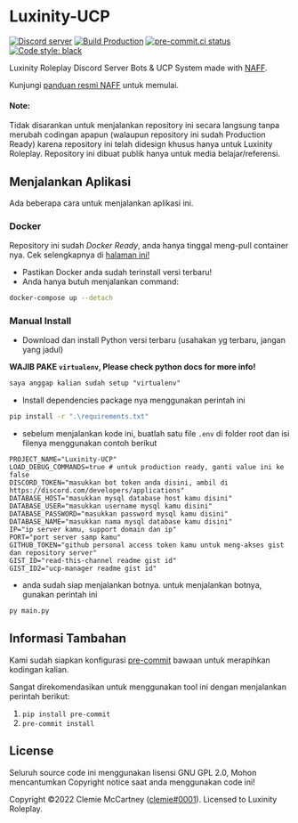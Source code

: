 # Luxinity-UCP

[![Discord server](https://img.shields.io/discord/812150001089118210?label=Join%20our%20Discord%20Server%21)](https://discord.gg/U7nXFpDrXd) [![Build Production](https://img.shields.io/github/workflow/status/Luxinity-Roleplay/Luxinity-UCP/Build%20Production/master)](https://github.com/Luxinity-Roleplay/Luxinity-UCP/actions/workflows/build.yml) [![pre-commit.ci status](https://results.pre-commit.ci/badge/github/Luxinity-Roleplay/Luxinity-UCP/master.svg)](https://results.pre-commit.ci/latest/github/Luxinity-Roleplay/Luxinity-UCP/master) [![Code style: black](https://img.shields.io/badge/code%20style-black-000000.svg)](https://github.com/psf/black)

Luxinity Roleplay Discord Server Bots & UCP System made with [NAFF](https://github.com/Discord-Snake-Pit/NAFF).

Kunjungi [panduan resmi NAFF](https://naff.readthedocs.io/Guides/01%20Getting%20Started/) untuk memulai.

#### Note:

Tidak disarankan untuk menjalankan repository ini secara langsung tanpa merubah codingan apapun (walaupun repository ini sudah Production Ready) karena repository ini telah didesign khusus hanya untuk Luxinity Roleplay. Repository ini dibuat publik hanya untuk media belajar/referensi.

## Menjalankan Aplikasi

Ada beberapa cara untuk menjalankan aplikasi ini.

### Docker

Repository ini sudah _Docker Ready_, anda hanya tinggal meng-pull container nya. Cek selengkapnya di [halaman ini!](https://github.com/Luxinity-Roleplay/Luxinity-UCP/pkgs/container/luxinity-ucp)

- Pastikan Docker anda sudah terinstall versi terbaru!
- Anda hanya butuh menjalankan command:

```bash
docker-compose up --detach
```

### Manual Install

- Download dan install Python versi terbaru (usahakan yg terbaru, jangan yang jadul)

**WAJIB PAKE `virtualenv`, Please check python docs for more info!**

```md
saya anggap kalian sudah setup "virtualenv"
```

- Install dependencies package nya menggunakan perintah ini

```bash
pip install -r ".\requirements.txt"
```

- sebelum menjalankan kode ini, buatlah satu file `.env` di folder root dan isi filenya menggunakan contoh berikut

```env
PROJECT_NAME="Luxinity-UCP"
LOAD_DEBUG_COMMANDS=true # untuk production ready, ganti value ini ke false
DISCORD_TOKEN="masukkan bot token anda disini, ambil di https://discord.com/developers/applications"
DATABASE_HOST="masukkan mysql database host kamu disini"
DATABASE_USER="masukkan username mysql kamu disini"
DATABASE_PASSWORD="masukkan password mysql kamu disini"
DATABASE_NAME="masukkan nama mysql database kamu disini"
IP="ip server kamu, support domain dan ip"
PORT="port server samp kamu"
GITHUB_TOKEN="github personal access token kamu untuk meng-akses gist dan repository server"
GIST_ID="read-this-channel readme gist id"
GIST_ID2="ucp-manager readme gist id"
```

- anda sudah siap menjalankan botnya. untuk menjalankan botnya, gunakan perintah ini

```bash
py main.py
```

## Informasi Tambahan
Kami sudah siapkan konfigurasi [pre-commit](https://pre-commit.com) bawaan untuk merapihkan kodingan kalian.

Sangat direkomendasikan untuk menggunakan tool ini dengan menjalankan perintah berikut:

1) `pip install pre-commit`
2) `pre-commit install`

## License

Seluruh source code ini menggunakan lisensi GNU GPL 2.0, Mohon mencantumkan Copyright notice saat anda menggunakan code ini!

Copyright ©️2022 Clemie McCartney ([clemie#0001](https://discord.com/users/351150966948757504)). Licensed to Luxinity Roleplay.
